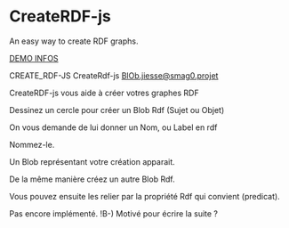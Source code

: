 # CreateRDF-js
An easy way to create RDF graphs.

[DEMO INFOS ](http://scenaristeur.github.io/CreateRDF-js/)



CREATE_RDF-JS CreateRdf-js <BlOb.jiesse@smag0.projet>

CreateRDF-js vous aide à créer votres graphes RDF





Dessinez un cercle pour créer un Blob Rdf (Sujet ou Objet)



On vous demande de lui donner un Nom, ou Label en rdf




Nommez-le.





Un Blob représentant votre création apparait.




De la même manière créez un autre Blob Rdf.






Vous pouvez ensuite les relier par la propriété Rdf qui convient (predicat).




Pas encore implémenté. !B-)
 Motivé pour écrire la suite ?
